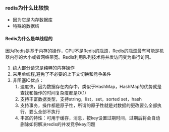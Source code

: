 ### redis为什么比较快

* 因为它是内存数据库
* 特殊的数据结



#### Redis为什么是单线程的

因为Redis是基于内存的操作，CPU不是Redis的瓶颈，Redis的瓶颈最有可能是机器内存的大小或者网络带宽。Redis利用队列技术将并发访问变为串行访问。

1. 绝大部分请求是纯粹的内存操作
2. 采用单线程,避免了不必要的上下文切换和竞争条件
3. 非阻塞IO优点：
    1. 速度快，因为数据存在内存中，类似于HashMap，HashMap的优势就是查找和操作的时间复杂度都是O(1)
    2. 支持丰富数据类型，支持string，list，set，sorted set，hash
    3. 支持事务，操作都是原子性，所谓的原子性就是对数据的更改要么全部执行，要么全部不执行
    4. 丰富的特性：可用于缓存，消息，按key设置过期时间，过期后将会自动删除如何解决redis的并发竞争key问题